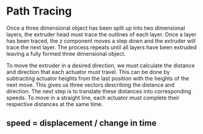 Path Tracing
============

Once a three dimensional object has been split up into two dimensional layers, the extruder head must trace the outlines of each layer. Once a layer has been traced, the z component moves a step down and the extruder will trace the next layer. The process repeats until all layers have been extruded leaving a fully formed three dimensional object.

To move the extruder in a desired direction, we must calculate the distance and direction that each actuator must travel. This can be done by subtracting actuator heights from the last position with the heights of the next move. This gives us three vectors describing the distance and direction. The next step is to translate these distances into corresponding speeds. To move in a straight line, each actuator must complete their respective distances at the same time. 

## speed = displacement / change in time ##
